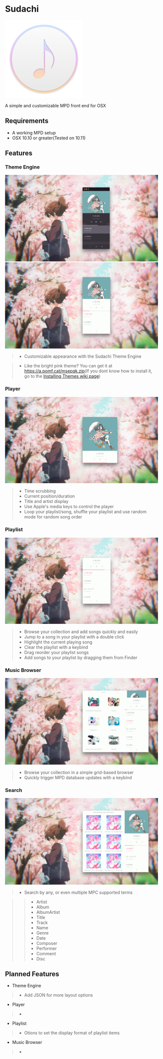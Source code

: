# Sudachi
<img src="https://github.com/DrabWeb/Sudachi/blob/master/Sudachi/Sudachi/Assets.xcassets/AppIcon.appiconset/icon_512x512.png?raw=true" width="256px" height="256px">

A simple and customizable MPD front end for OSX

## Requirements
* A working MPD setup
* OSX 10.10 or greater(Tested on 10.11)

## Features
### Theme Engine

<img src="https://raw.githubusercontent.com/DrabWeb/Sudachi/master/Screenshots/Theme%20Engine%20Default.png">
<img src="https://raw.githubusercontent.com/DrabWeb/Sudachi/master/Screenshots/Theme%20Engine%20Custom.png">

> * Customizable appearance with the Sudachi Theme Engine

> * Like the bright pink theme? You can get it at <a href="https://a.pomf.cat/msepqk.zip">https://a.pomf.cat/msepqk.zip</a>(If you dont know how to install it, go to the <a href="https://github.com/DrabWeb/Sudachi/wiki/Installing-themes">Installing Themes wiki page</a>)

### Player

<img src="https://raw.githubusercontent.com/DrabWeb/Sudachi/master/Screenshots/Player.png">

> * Time scrubbing
> * Current position/duration
> * Title and artist display
> * Use Apple's media keys to control the player
> * Loop your playlist/song, shuffle your playlist and use random mode for random song order

### Playlist

<img src="https://raw.githubusercontent.com/DrabWeb/Sudachi/master/Screenshots/Playlist.png">

> * Browse your collection and add songs quickly and easily
> * Jump to a song in your playlist with a double click
> * Highlight the current playing song
> * Clear the playlist with a keybind
> * Drag reorder your playlist songs
> * Add songs to your playlist by dragging them from Finder

### Music Browser

<img src="https://raw.githubusercontent.com/DrabWeb/Sudachi/master/Screenshots/Music%20Browser.png">

> * Browse your collection in a simple grid-based browser
> * Quickly trigger MPD database updates with a keybind

### Search

<img src="https://raw.githubusercontent.com/DrabWeb/Sudachi/master/Screenshots/Search.png">

> * Search by any, or even multiple MPC supported terms

> > * Artist
> > * Album
> > * AlbumArtist
> > * Title
> > * Track
> > * Name
> > * Genre
> > * Date
> > * Composer
> > * Performer
> > * Comment
> > * Disc

## Planned Features
* Theme Engine

> * Add JSON for more layout options

* Player

> * 

* Playlist

> * Otions to set the display format of playlist items

* Music Browser

> * 